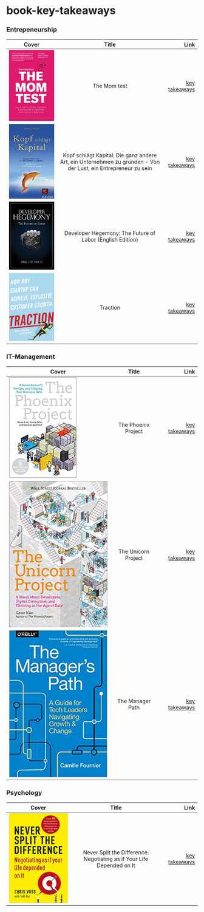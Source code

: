 ﻿# book-key-takeaways

### Entrepeneurship 


| Cover         | Title         | Link  |
| ------------- |:-------------:| -----:|
| ![the_mom_test](the_mom_test/cover.jpg) | The Mom test | [key takeaways](the_mom_test/takeaways.md) |
| ![kopf_schlaegt_kapital](kopf_schlaegt_kapital/cover.jpg) | Kopf schlägt Kapital: Die ganz andere Art, ein Unternehmen zu gründen - Von der Lust, ein Entrepreneur zu sein  | [key takeaways](kopf_schlaegt_kapital/takeaways.md)|
| ![developer_hegemony](developer_hegemony/cover.jpg) | Developer Hegemony: The Future of Labor (English Edition) | [key takeaways](developer_hegemony/takeaways.md) |
| ![traction](traction/cover.jpg) | Traction | [key takeaways](traction/takeaways.md) |

### IT-Management

| Cover         | Title         | Link  |
| ------------- |:-------------:| -----:|
| ![the_phoenix_project](the_phoenix_project/cover.jpg) | The Phoenix Project | [key takeaways](the_phoenix_project/takeaways.md) |
| ![the_unicorn_project](the_unicorn_project/cover.jpg) | The Unicorn Project | [key takeaways](the_unicorn_project/takeaways.md) |
| ![the_managers_path](the_managers_path/cover.jpg) | The Manager Path | [key takeaways](the_managers_path/takeaways.md) |

### Psychology
| Cover         | Title         | Link  |
| ------------- |:-------------:| -----:|
| ![never_split_the_difference](never_split_the_difference/cover.jpg) |  Never Split the Difference: Negotiating as if Your Life Depended on It | [key takeaways](never_split_the_difference/takeaways.md) |
